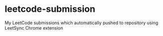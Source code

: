 # leetcode-submission
My LeetCode submissions which automatically pushed to repository using LeetSync Chrome extension
